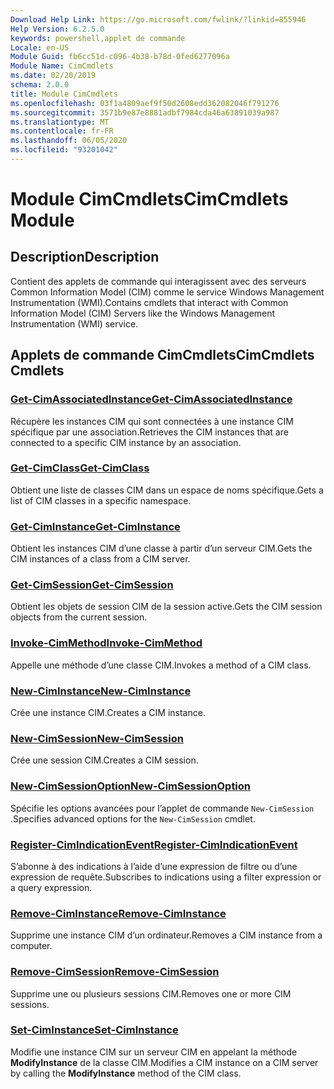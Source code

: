 ```yaml
---
Download Help Link: https://go.microsoft.com/fwlink/?linkid=855946
Help Version: 6.2.5.0
keywords: powershell,applet de commande
Locale: en-US
Module Guid: fb6cc51d-c096-4b38-b78d-0fed6277096a
Module Name: CimCmdlets
ms.date: 02/20/2019
schema: 2.0.0
title: Module CimCmdlets
ms.openlocfilehash: 03f1a4809aef9f50d2608edd362082046f791276
ms.sourcegitcommit: 3571b9e87e8881adbf7984cda46a63891039a987
ms.translationtype: MT
ms.contentlocale: fr-FR
ms.lasthandoff: 06/05/2020
ms.locfileid: "93201042"
---
```

# <span data-ttu-id="ab11a-103">Module CimCmdlets</span><span class="sxs-lookup"><span data-stu-id="ab11a-103">CimCmdlets Module</span></span>

## <span data-ttu-id="ab11a-104">Description</span><span class="sxs-lookup"><span data-stu-id="ab11a-104">Description</span></span>

<span data-ttu-id="ab11a-105">Contient des applets de commande qui interagissent avec des serveurs Common Information Model (CIM) comme le service Windows Management Instrumentation (WMI).</span><span class="sxs-lookup"><span data-stu-id="ab11a-105">Contains cmdlets that interact with Common Information Model (CIM) Servers like the Windows Management Instrumentation (WMI) service.</span></span>

## <span data-ttu-id="ab11a-106">Applets de commande CimCmdlets</span><span class="sxs-lookup"><span data-stu-id="ab11a-106">CimCmdlets Cmdlets</span></span>

### [<span data-ttu-id="ab11a-107">Get-CimAssociatedInstance</span><span class="sxs-lookup"><span data-stu-id="ab11a-107">Get-CimAssociatedInstance</span></span>](Get-CimAssociatedInstance.md)
<span data-ttu-id="ab11a-108">Récupère les instances CIM qui sont connectées à une instance CIM spécifique par une association.</span><span class="sxs-lookup"><span data-stu-id="ab11a-108">Retrieves the CIM instances that are connected to a specific CIM instance by an association.</span></span>

### [<span data-ttu-id="ab11a-109">Get-CimClass</span><span class="sxs-lookup"><span data-stu-id="ab11a-109">Get-CimClass</span></span>](Get-CimClass.md)
<span data-ttu-id="ab11a-110">Obtient une liste de classes CIM dans un espace de noms spécifique.</span><span class="sxs-lookup"><span data-stu-id="ab11a-110">Gets a list of CIM classes in a specific namespace.</span></span>

### [<span data-ttu-id="ab11a-111">Get-CimInstance</span><span class="sxs-lookup"><span data-stu-id="ab11a-111">Get-CimInstance</span></span>](Get-CimInstance.md)
<span data-ttu-id="ab11a-112">Obtient les instances CIM d’une classe à partir d’un serveur CIM.</span><span class="sxs-lookup"><span data-stu-id="ab11a-112">Gets the CIM instances of a class from a CIM server.</span></span>

### [<span data-ttu-id="ab11a-113">Get-CimSession</span><span class="sxs-lookup"><span data-stu-id="ab11a-113">Get-CimSession</span></span>](Get-CimSession.md)
<span data-ttu-id="ab11a-114">Obtient les objets de session CIM de la session active.</span><span class="sxs-lookup"><span data-stu-id="ab11a-114">Gets the CIM session objects from the current session.</span></span>

### [<span data-ttu-id="ab11a-115">Invoke-CimMethod</span><span class="sxs-lookup"><span data-stu-id="ab11a-115">Invoke-CimMethod</span></span>](Invoke-CimMethod.md)
<span data-ttu-id="ab11a-116">Appelle une méthode d’une classe CIM.</span><span class="sxs-lookup"><span data-stu-id="ab11a-116">Invokes a method of a CIM class.</span></span>

### [<span data-ttu-id="ab11a-117">New-CimInstance</span><span class="sxs-lookup"><span data-stu-id="ab11a-117">New-CimInstance</span></span>](New-CimInstance.md)
<span data-ttu-id="ab11a-118">Crée une instance CIM.</span><span class="sxs-lookup"><span data-stu-id="ab11a-118">Creates a CIM instance.</span></span>

### [<span data-ttu-id="ab11a-119">New-CimSession</span><span class="sxs-lookup"><span data-stu-id="ab11a-119">New-CimSession</span></span>](New-CimSession.md)
<span data-ttu-id="ab11a-120">Crée une session CIM.</span><span class="sxs-lookup"><span data-stu-id="ab11a-120">Creates a CIM session.</span></span>

### [<span data-ttu-id="ab11a-121">New-CimSessionOption</span><span class="sxs-lookup"><span data-stu-id="ab11a-121">New-CimSessionOption</span></span>](New-CimSessionOption.md)
<span data-ttu-id="ab11a-122">Spécifie les options avancées pour l’applet de commande `New-CimSession` .</span><span class="sxs-lookup"><span data-stu-id="ab11a-122">Specifies advanced options for the `New-CimSession` cmdlet.</span></span>

### [<span data-ttu-id="ab11a-123">Register-CimIndicationEvent</span><span class="sxs-lookup"><span data-stu-id="ab11a-123">Register-CimIndicationEvent</span></span>](Register-CimIndicationEvent.md)
<span data-ttu-id="ab11a-124">S’abonne à des indications à l’aide d’une expression de filtre ou d’une expression de requête.</span><span class="sxs-lookup"><span data-stu-id="ab11a-124">Subscribes to indications using a filter expression or a query expression.</span></span>

### [<span data-ttu-id="ab11a-125">Remove-CimInstance</span><span class="sxs-lookup"><span data-stu-id="ab11a-125">Remove-CimInstance</span></span>](Remove-CimInstance.md)
<span data-ttu-id="ab11a-126">Supprime une instance CIM d’un ordinateur.</span><span class="sxs-lookup"><span data-stu-id="ab11a-126">Removes a CIM instance from a computer.</span></span>

### [<span data-ttu-id="ab11a-127">Remove-CimSession</span><span class="sxs-lookup"><span data-stu-id="ab11a-127">Remove-CimSession</span></span>](Remove-CimSession.md)
<span data-ttu-id="ab11a-128">Supprime une ou plusieurs sessions CIM.</span><span class="sxs-lookup"><span data-stu-id="ab11a-128">Removes one or more CIM sessions.</span></span>

### [<span data-ttu-id="ab11a-129">Set-CimInstance</span><span class="sxs-lookup"><span data-stu-id="ab11a-129">Set-CimInstance</span></span>](Set-CimInstance.md)
<span data-ttu-id="ab11a-130">Modifie une instance CIM sur un serveur CIM en appelant la méthode **ModifyInstance** de la classe CIM.</span><span class="sxs-lookup"><span data-stu-id="ab11a-130">Modifies a CIM instance on a CIM server by calling the **ModifyInstance** method of the CIM class.</span></span>
